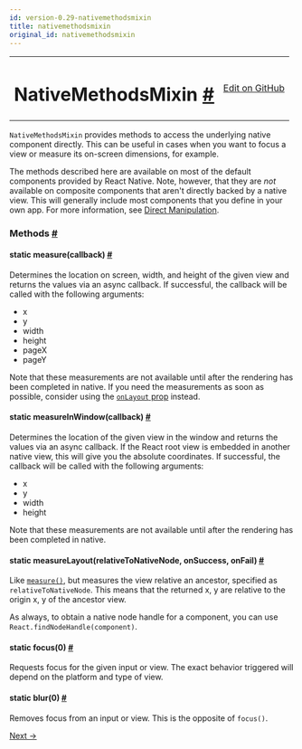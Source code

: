 ```yaml
---
id: version-0.29-nativemethodsmixin
title: nativemethodsmixin
original_id: nativemethodsmixin
---
```

<a id="content"></a><table width="100%"><tbody><tr><td><h1><a class="anchor" name="nativemethodsmixin"></a>NativeMethodsMixin <a class="hash-link" href="docs/nativemethodsmixin.html#nativemethodsmixin">#</a></h1></td><td style="text-align:right;"><a target="_blank" href="https://github.com/facebook/react-native/blob/0.29-stable/node_modules/react/lib/NativeMethodsMixin.js">Edit on GitHub</a></td></tr></tbody></table><div><div><p><code>NativeMethodsMixin</code> provides methods to access the underlying native
component directly. This can be useful in cases when you want to focus
a view or measure its on-screen dimensions, for example.</p><p>The methods described here are available on most of the default components
provided by React Native. Note, however, that they are <em>not</em> available on
composite components that aren't directly backed by a native view. This will
generally include most components that you define in your own app. For more
information, see <a href="docs/direct-manipulation.html" target="_blank">Direct
Manipulation</a>.</p></div><span><h3><a class="anchor" name="methods"></a>Methods <a class="hash-link" href="docs/nativemethodsmixin.html#methods">#</a></h3><div class="props"><div class="prop"><h4 class="methodTitle"><a class="anchor" name="measure"></a><span class="methodType">static </span>measure<span class="methodType">(callback)</span> <a class="hash-link" href="docs/nativemethodsmixin.html#measure">#</a></h4><div><p>Determines the location on screen, width, and height of the given view and
returns the values via an async callback. If successful, the callback will
be called with the following arguments:</p><ul><li>x</li><li>y</li><li>width</li><li>height</li><li>pageX</li><li>pageY</li></ul><p>Note that these measurements are not available until after the rendering
has been completed in native. If you need the measurements as soon as
possible, consider using the <a href="docs/view.html#onlayout" target="_blank"><code>onLayout</code>
prop</a> instead.</p></div></div><div class="prop"><h4 class="methodTitle"><a class="anchor" name="measureinwindow"></a><span class="methodType">static </span>measureInWindow<span class="methodType">(callback)</span> <a class="hash-link" href="docs/nativemethodsmixin.html#measureinwindow">#</a></h4><div><p>Determines the location of the given view in the window and returns the
values via an async callback. If the React root view is embedded in
another native view, this will give you the absolute coordinates. If
successful, the callback will be called with the following
arguments:</p><ul><li>x</li><li>y</li><li>width</li><li>height</li></ul><p>Note that these measurements are not available until after the rendering
has been completed in native.</p></div></div><div class="prop"><h4 class="methodTitle"><a class="anchor" name="measurelayout"></a><span class="methodType">static </span>measureLayout<span class="methodType">(relativeToNativeNode, onSuccess, onFail)</span> <a class="hash-link" href="docs/nativemethodsmixin.html#measurelayout">#</a></h4><div><p>Like <a href="#measure" target=""><code>measure()</code></a>, but measures the view relative an ancestor,
specified as <code>relativeToNativeNode</code>. This means that the returned x, y
are relative to the origin x, y of the ancestor view.</p><p>As always, to obtain a native node handle for a component, you can use
<code>React.findNodeHandle(component)</code>.</p></div></div><div class="prop"><h4 class="methodTitle"><a class="anchor" name="focus"></a><span class="methodType">static </span>focus<span class="methodType">(0)</span> <a class="hash-link" href="docs/nativemethodsmixin.html#focus">#</a></h4><div><p>Requests focus for the given input or view. The exact behavior triggered
will depend on the platform and type of view.</p></div></div><div class="prop"><h4 class="methodTitle"><a class="anchor" name="blur"></a><span class="methodType">static </span>blur<span class="methodType">(0)</span> <a class="hash-link" href="docs/nativemethodsmixin.html#blur">#</a></h4><div><p>Removes focus from an input or view. This is the opposite of <code>focus()</code>.</p></div></div></div></span></div><div class="docs-prevnext"><a class="docs-next" href="docs/netinfo.html#content">Next →</a></div>
